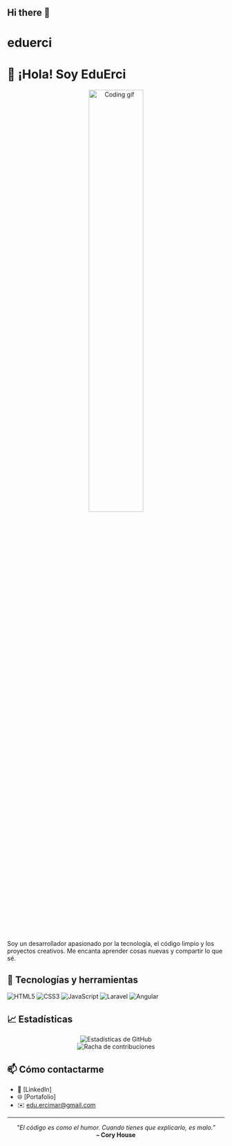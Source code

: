 ## Hi there 👋

<!--
**edu-erci/edu-erci** is a ✨ _special_ ✨ repository because its `README.md` (this file) appears on your GitHub profile.

Here are some ideas to get you started:

- 🔭 I’m currently working on ...
- 🌱 I’m currently learning ...
- 👯 I’m looking to collaborate on ...
- 🤔 I’m looking for help with ...
- 💬 Ask me about ...
- 📫 How to reach me: ...
- 😄 Pronouns: ...
- ⚡ Fun fact: ...
-->

# eduerci

# 👋 ¡Hola! Soy EduErci

<div align="center">
  <img src="https://media.giphy.com/media/qgQUggAC3Pfv687qPC/giphy.gif" width="50%" alt="Coding gif"/>
</div>


Soy un desarrollador apasionado por la tecnología, el código limpio y los proyectos creativos. Me encanta aprender cosas nuevas y compartir lo que sé.

## 🚀 Tecnologías y herramientas

![HTML5](https://img.shields.io/badge/HTML5-E34F26?style=for-the-badge&logo=html5&logoColor=white)
![CSS3](https://img.shields.io/badge/CSS3-1572B6?style=for-the-badge&logo=css3&logoColor=white)
![JavaScript](https://img.shields.io/badge/JavaScript-F7DF1E?style=for-the-badge&logo=javascript&logoColor=black)
![Laravel](https://img.shields.io/badge/Laravel-FF2D20?style=for-the-badge&logo=laravel&logoColor=white)
![Angular](https://img.shields.io/badge/Angular-DD0031?style=for-the-badge&logo=angular&logoColor=white)

## 📈 Estadísticas

<div align="center">
  <img src="https://github-readme-stats.vercel.app/api?username=edu-erci&show_icons=true&theme=radical" alt="Estadísticas de GitHub"/>
  <br/>
  <img src="https://github-readme-streak-stats.herokuapp.com/?user=edu-erci&theme=radical" alt="Racha de contribuciones"/>
</div>

## 📫 Cómo contactarme

- 💼 [LinkedIn]
- 🌐 [Portafolio]
- ✉️ edu.ercimar@gmail.com

---

<p align="center">
  <i>"El código es como el humor. Cuando tienes que explicarlo, es malo."</i><br>
  <b>– Cory House</b>
</p>

